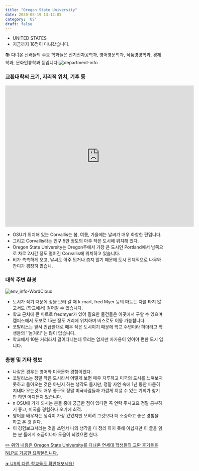 ```yaml
---
title: "Oregon State University"
date: 2020-08-19 13:12:05
category: 'US'
draft: false
---
```



* UNITED STATES
* 지금까지 18명이 다녀갔습니다. 

📚 다녀온 선배들의 주요 학과들은 전기전자공학과, 영어영문학과, 식품영양학과, 경제학과, 문화인류학과 등입니다
![department-info](../plots/US000140.png)
### 교환대학의 크기, 지리적 위치, 기후 등
<iframe
width="600"
height="450"
frameborder="0" style="border:0"
src="https://www.google.com/maps/embed/v1/place?key=AIzaSyC9e1AME-pVmWC4hBpFdu5S4dKzyepa3HQ&q=Oregon+State+University&center=44.5637806,-123.2794443&zoom=14" allowfullscreen>
</iframe>

* OSU가 위치해 있는 Corvallis는 봄, 여름, 가을에는 날씨가 매우 화창한 편입니다.
* 그리고 Corvallis라는 인구 5만 정도의 아주 작은 도시에 위치해 있다.
* Oregon State University는 Oregon주에서 가장 큰 도시인 Portland에서 남쪽으로 차로 2시간 정도 떨어진 Corvallis에 위치하고 있습니다.
* 비가 촉촉하게 오고, 날씨도 아주 덥거나 춥지 않기 때문에 도시 전체적으로 나무와 잔디가 굉장히 많습니.


### 대학 주변 환경

![env_info-WordCloud](../univ_wordclouds_okt/env_info/US000140_env_info_okt.png)

* 도시가 작기 때문에 장을 보러 갈 때 k-mart, fred Myer 등의 마트는 차를 타지 않고서도 (학교에서) 걸어갈 수 있습니다.
* 학교 근처에 큰 마트로 fredmyer가 있어 필요한 물건들은 이곳에서 구할 수 있으며 캠퍼스에서 도보로 15분 정도 거리에 위치하며 버스로도 이동 가능합니다.
* 코발리스는 앞서 언급한대로 매우 작은 도시이기 때문에 학교 주변이라 하더라고 학생들의 ''놀거리''는 많이 없습니다.
* 학교에서 10분 거리라서 걸어다니는데 무리는 없지만 자가용이 있어야 편한 도시 입니다.


### 총평 및 기타 정보 
* 나같은 경우는 영어와 미국문화 경험이었다.
* 코발리스는 정말 작은 도시라서 어떻게 보면 매우 지루하고 미국의 도시를 느껴보지 못하고 돌아오는 것은 아닌지 하는 생각도 들지만, 정말 자연 속에 1년 동안 파묻혀 지내다 오는것도 매우 좋구요 정말 미국사람들과 가깝게 지낼 수 있는 기회가 찾기만 하면 어디든지 있습니다.
* n OSU에 가게 되시는 분들 중에 궁금한 점이 있다면 꼭 연락 주시고요 정말 공부하기 좋고, 미국을 경험하다 오기에 최적.
* 영어를 배우자는 생각이 가장 컸었지만 오히려 그것보다 더 소중하고 좋은 경험을 하고 온 것 같다.
* 이 경험보고서라는 것을 쓰면서 나의 생각을 다 정리 하지 못해 아쉽지만 이 글을 읽는 분 들에게 조금이나마 도움이 되었으면 한다.


[✏️ 위의 내용은 Oregon State University를 다녀온 연세대 학생들의 교환 후기들을 NLP로 가공한 요약본입니다.](http://oia.yonsei.ac.kr/partner/expReport.asp?ucode=US000140&bgbn=A)

[✈️ US의 다른 학교들도 확인해보세요!](https://yonsei-exchange.netlify.app/?category=US)

